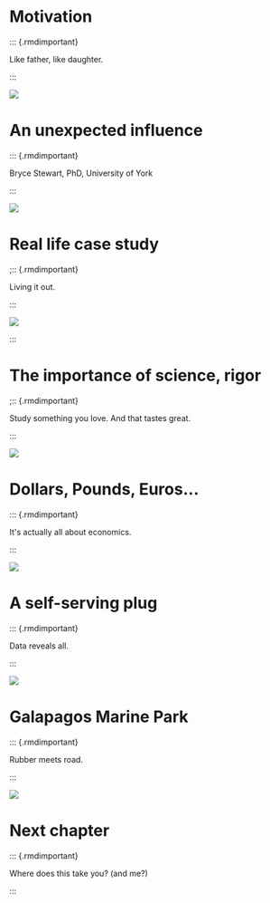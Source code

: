 
# Motivation

::: {.rmdimportant}

Like father, like daughter.

:::

<img src="_images/meredith.jpg" style="display: block; margin: auto;" />

# An unexpected influence

::: {.rmdimportant}

Bryce Stewart, PhD, University of York

:::

<img src="_images/bryce.jpg" style="display: block; margin: auto;" />

# Real life case study

;:: {.rmdimportant}

Living it out.

:::

<img src="_images/marine.png" style="display: block; margin: auto;" />

:::

# The importance of science, rigor

;:: {.rmdimportant}

Study something you love.  And that tastes great.

:::

<img src="_images/benefits.png" style="display: block; margin: auto;" />




# Dollars, Pounds, Euros...

::: {.rmdimportant}

It's actually all about economics.

:::

<img src="_images/brexit.png" style="display: block; margin: auto;" />

# A self-serving plug

::: {.rmdimportant}

Data reveals all.

:::


<img src="_images/big.jpg" style="display: block; margin: auto;" />

# Galapagos Marine Park

::: {.rmdimportant}

Rubber meets road.

:::


<img src="_images/chinese.jpg" style="display: block; margin: auto;" />




# Next chapter

::: {.rmdimportant}

Where does this take you? (and me?)

:::
